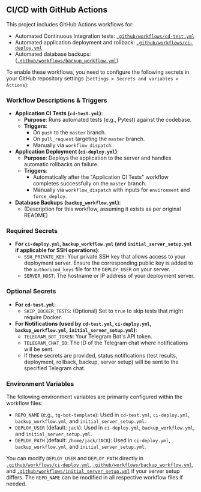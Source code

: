 ## CI/CD with GitHub Actions

This project includes GitHub Actions workflows for:
-   Automated Continuous Integration tests: [`.github/workflows/cd-test.yml`](./.github/workflows/cd-test.yml:1)
-   Automated application deployment and rollback: [`.github/workflows/ci-deploy.yml`](./.github/workflows/ci-deploy.yml:1)
-   Automated database backups: ([`.github/workflows/backup_workflow.yml`](.github/workflows/backup_workflow.yml))

To enable these workflows, you need to configure the following secrets in your GitHub repository settings (`Settings > Secrets and variables > Actions`):

### Workflow Descriptions & Triggers

-   **Application CI Tests (`cd-test.yml`)**:
    -   **Purpose**: Runs automated tests (e.g., Pytest) against the codebase.
    -   **Triggers**:
        -   On `push` to the `master` branch.
        -   On `pull_request` targeting the `master` branch.
        -   Manually via `workflow_dispatch`.
-   **Application Deployment (`ci-deploy.yml`)**:
    -   **Purpose**: Deploys the application to the server and handles automatic rollbacks on failure.
    -   **Triggers**:
        -   Automatically after the "Application CI Tests" workflow completes successfully on the `master` branch.
        -   Manually via `workflow_dispatch` with inputs for `environment` and `force_deploy`.
-   **Database Backups (`backup_workflow.yml`)**:
    -   (Description for this workflow, assuming it exists as per original README)

### Required Secrets

-   **For `ci-deploy.yml`, `backup_workflow.yml` (and `initial_server_setup.yml` if applicable for SSH operations)**:
    -   `SSH_PRIVATE_KEY`: Your private SSH key that allows access to your deployment server. Ensure the corresponding public key is added to the `authorized_keys` file for the `DEPLOY_USER` on your server.
    -   `SERVER_HOST`: The hostname or IP address of your deployment server.

### Optional Secrets

-   **For `cd-test.yml`**:
    -   `SKIP_DOCKER_TESTS`: (Optional) Set to `true` to skip tests that might require Docker.
-   **For Notifications (used by `cd-test.yml`, `ci-deploy.yml`, `backup_workflow.yml`, `initial_server_setup.yml`)**:
    -   `TELEGRAM_BOT_TOKEN`: Your Telegram Bot's API token.
    -   `TELEGRAM_CHAT_ID`: The ID of the Telegram chat where notifications will be sent.
    -   If these secrets are provided, status notifications (test results, deployment, rollback, backup, server setup) will be sent to the specified Telegram chat.

### Environment Variables

The following environment variables are primarily configured within the workflow files:

-   `REPO_NAME` (e.g., `tg-bot-template`): Used in `cd-test.yml`, `ci-deploy.yml`, `backup_workflow.yml`, and `initial_server_setup.yml`.
-   `DEPLOY_USER` (default: `jack`): Used in `ci-deploy.yml`, `backup_workflow.yml`, and `initial_server_setup.yml`.
-   `DEPLOY_PATH` (default: `/home/jack/JACK`): Used in `ci-deploy.yml`, `backup_workflow.yml`, and `initial_server_setup.yml`.

You can modify `DEPLOY_USER` and `DEPLOY_PATH` directly in [`.github/workflows/ci-deploy.yml`](./.github/workflows/ci-deploy.yml:1), [`.github/workflows/backup_workflow.yml`](.github/workflows/backup_workflow.yml), and [`.github/workflows/initial_server_setup.yml`](./.github/workflows/initial_server_setup.yml) if your server setup differs.
The `REPO_NAME` can be modified in all respective workflow files if needed.